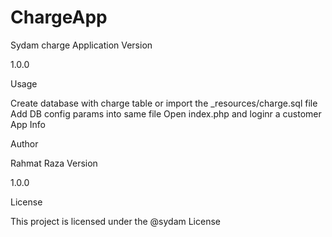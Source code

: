 # ChargeApp
Sydam charge Application
Version

1.0.0

Usage

Create database with charge table or import the _resources/charge.sql file
Add DB config params into same file
Open index.php and loginr a customer
App Info

Author

Rahmat Raza
Version

1.0.0

License

This project is licensed under the @sydam License

